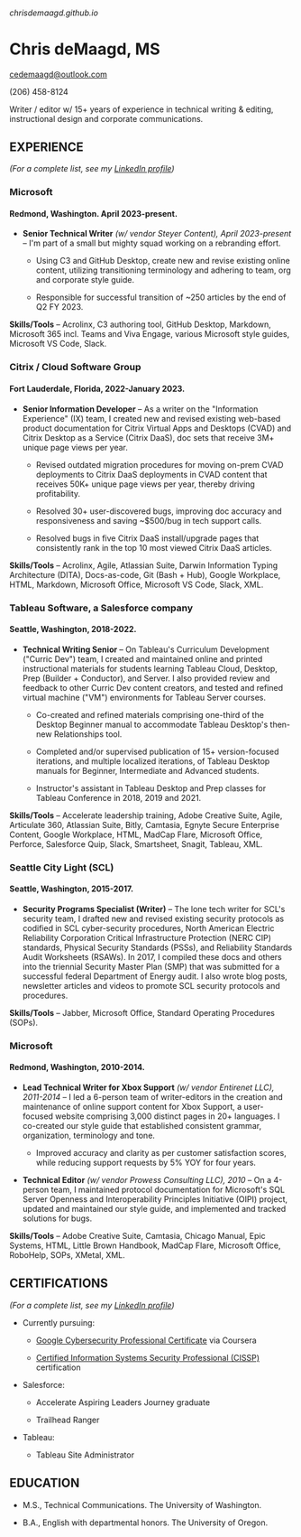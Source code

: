 ###### chrisdemaagd.github.io
# Chris deMaagd, MS
cedemaagd@outlook.com

(206) 458-8124



Writer / editor w/ 15+ years of experience in technical writing & editing, instructional design and corporate communications.



## EXPERIENCE
*(For a complete list, see my [LinkedIn profile](https://www.linkedin.com/in/chris-demaagd/))*

### Microsoft
#### Redmond, Washington. April 2023-present.

- **Senior Technical Writer** *(w/ vendor Steyer Content), April 2023-present* – I'm part of a small but mighty squad working on a rebranding effort.

  -	Using C3 and GitHub Desktop, create new and revise existing online content, utilizing transitioning terminology and adhering to team, org and corporate style guide.
  
  -	Responsible for successful transition of ~250 articles by the end of Q2 FY 2023.

**Skills/Tools** – Acrolinx, C3 authoring tool, GitHub Desktop, Markdown, Microsoft 365 incl. Teams and Viva Engage, various Microsoft style guides, Microsoft VS Code, Slack.

### Citrix / Cloud Software Group
#### Fort Lauderdale, Florida, 2022-January 2023.

- **Senior Information Developer** – As a writer on the "Information Experience" (IX) team, I created new and revised existing web-based product documentation for Citrix Virtual Apps and Desktops (CVAD) and Citrix Desktop as a Service (Citrix DaaS), doc sets that receive 3M+ unique page views per year.

  -	Revised outdated migration procedures for moving on-prem CVAD deployments to Citrix DaaS deployments in CVAD content that receives 50K+ unique page views per year, thereby driving profitability.
  
  -	Resolved 30+ user-discovered bugs, improving doc accuracy and responsiveness and saving ~$500/bug in tech support calls.
  
  -	Resolved bugs in five Citrix DaaS install/upgrade pages that consistently rank in the top 10 most viewed Citrix DaaS articles.

**Skills/Tools** – Acrolinx, Agile, Atlassian Suite, Darwin Information Typing Architecture (DITA), Docs-as-code, Git (Bash + Hub), Google Workplace, HTML, Markdown, Microsoft Office, Microsoft VS Code, Slack, XML.

### Tableau Software, a Salesforce company
#### Seattle, Washington, 2018-2022.

- **Technical Writing Senior** – On Tableau's Curriculum Development ("Curric Dev") team, I created and maintained online and printed instructional materials for students learning Tableau Cloud, Desktop, Prep (Builder + Conductor), and Server. I also provided review and feedback to other Curric Dev content creators, and tested and refined virtual machine ("VM") environments for Tableau Server courses.

  -	Co-created and refined materials comprising one-third of the Desktop Beginner manual to accommodate Tableau Desktop's then-new Relationships tool.
  
  -	Completed and/or supervised publication of 15+ version-focused iterations, and multiple localized iterations, of Tableau Desktop manuals for Beginner, Intermediate and Advanced students.
  
  -	Instructor's assistant in Tableau Desktop and Prep classes for Tableau Conference in 2018, 2019 and 2021.

**Skills/Tools** – Accelerate leadership training, Adobe Creative Suite, Agile, Articulate 360, Atlassian Suite, Bitly, Camtasia, Egnyte Secure Enterprise Content, Google Workplace, HTML, MadCap Flare, Microsoft Office, Perforce, Salesforce Quip, Slack, Smartsheet, Snagit, Tableau, XML.

### Seattle City Light (SCL)
#### Seattle, Washington, 2015-2017.

- **Security Programs Specialist (Writer)** – The lone tech writer for SCL's security team, I drafted new and revised existing security protocols as codified in SCL cyber-security procedures, North American Electric Reliability Corporation Critical Infrastructure Protection (NERC CIP) standards, Physical Security Standards (PSSs), and Reliability Standards Audit Worksheets (RSAWs). In 2017, I compiled these docs and others into the triennial Security Master Plan (SMP) that was submitted for a successful federal Department of Energy audit. I also wrote blog posts, newsletter articles and videos to promote SCL security protocols and procedures.

**Skills/Tools** – Jabber, Microsoft Office, Standard Operating Procedures (SOPs).

### Microsoft
#### Redmond, Washington, 2010-2014.

- **Lead Technical Writer for Xbox Support** *(w/ vendor Entirenet LLC), 2011-2014* – I led a 6-person team of writer-editors in the creation and maintenance of online support content for Xbox Support, a user-focused website comprising 3,000 distinct pages in 20+ languages. I co-created our style guide that established consistent grammar, organization, terminology and tone.

  -	Improved accuracy and clarity as per customer satisfaction scores, while reducing support requests by 5% YOY for four years.

- **Technical Editor** *(w/ vendor Prowess Consulting LLC), 2010* – On a 4-person team, I maintained protocol documentation for Microsoft's SQL Server Openness and Interoperability Principles Initiative (OIPI) project, updated and maintained our style guide, and implemented and tracked solutions for bugs.

**Skills/Tools** – Adobe Creative Suite, Camtasia, Chicago Manual, Epic Systems, HTML, Little Brown Handbook, MadCap Flare, Microsoft Office, RoboHelp, SOPs, XMetal, XML.

## CERTIFICATIONS
*(For a complete list, see my [LinkedIn profile](https://www.linkedin.com/in/chris-demaagd/))*

- Currently pursuing:

  -	[Google Cybersecurity Professional Certificate](https://www.coursera.org/professional-certificates/google-cybersecurity?) via Coursera

  -	[Certified Information Systems Security Professional (CISSP)](https://www.linkedin.com/groups/5084411?lipi=urn%3Ali%3Apage%3Ad_flagship3_search_srp_all%3BPaVSU%2FvXT2GD4AMhZJBaLg%3D%3D) certification

- Salesforce:

  -	Accelerate Aspiring Leaders Journey graduate

  -	Trailhead Ranger

- Tableau:

  -	Tableau Site Administrator

## EDUCATION

- M.S., Technical Communications. The University of Washington.

- B.A., English with departmental honors. The University of Oregon.


